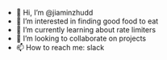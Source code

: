 - 👋 Hi, I’m @jiaminzhudd
- 👀 I’m interested in finding good food to eat
- 🌱 I’m currently learning about rate limiters
- 💞️ I’m looking to collaborate on projects
- 📫 How to reach me: slack

<!---
jiaminzhudd/jiaminzhudd is a ✨ special ✨ repository because its `README.md` (this file) appears on your GitHub profile.
You can click the Preview link to take a look at your changes.
--->
